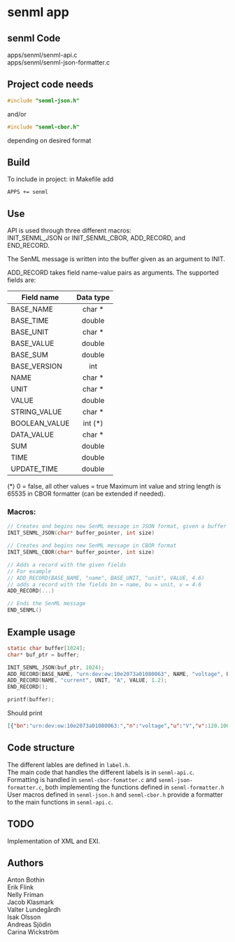 # senml app

## senml Code

apps/senml/senml-api.c  
apps/senml/senml-json-formatter.c


## Project code needs

```c
#include "senml-json.h"
```  
and/or  
```c
#include "senml-cbor.h"
```  
depending on desired format

## Build

To include in project:
in Makefile add

```
APPS += senml
```

## Use

API is used through three different macros:  
INIT_SENML_JSON or INIT_SENML_CBOR, ADD_RECORD, and END_RECORD.  

The SenML message is written into the buffer given as an argument to INIT.

ADD_RECORD takes field name-value pairs as arguments. The supported fields are:

| Field name    | Data type |
| ------------- |:---------:|
| BASE_NAME     | char *    |
| BASE_TIME     | double    |
| BASE_UNIT     | char *    |
| BASE_VALUE    | double    |
| BASE_SUM      | double    |
| BASE_VERSION  | int       |
| NAME          | char *    |
| UNIT          | char *    |
| VALUE         | double    |
| STRING_VALUE  | char *    |
| BOOLEAN_VALUE | int (*)   |
| DATA_VALUE    | char *    |
| SUM           | double    |
| TIME          | double    |
| UPDATE_TIME   | double    |

(*) 0 = false, all other values = true
Maximum int value and string length is 65535 in CBOR formatter (can be extended if needed).

### Macros:
```c
// Creates and begins new SenML message in JSON format, given a buffer and its size
INIT_SENML_JSON(char* buffer_pointer, int size)

// Creates and begins new SenML message in CBOR format
INIT_SENML_CBOR(char* buffer_pointer, int size)

// Adds a record with the given fields
// For example 
// ADD_RECORD(BASE_NAME, "name", BASE_UNIT, "unit", VALUE, 4.6)
// adds a record with the fields bn = name, bu = unit, v = 4.6
ADD_RECORD(...)

// Ends the SenML message
END_SENML()
```

## Example usage
```c
static char buffer[1024];
char* buf_ptr = buffer;

INIT_SENML_JSON(buf_ptr, 1024);
ADD_RECORD(BASE_NAME, "urn:dev:ow:10e2073a01080063", NAME, "voltage", UNIT, "V", VALUE, 120.1);
ADD_RECORD(NAME, "current", UNIT, "A", VALUE, 1.2);
END_RECORD();

printf(buffer);
```
Should print
```json
[{"bn":"urn:dev:ow:10e2073a01080063:","n":"voltage","u":"V","v":120.100000},{"n":"current","u":"A","v":1.200000}]
```
## Code structure
The different lables are defined in `label.h`.  
The main code that handles the different labels is in `senml-api.c`.  
Formatting is handled in `senml-cbor-fomatter.c` and `senml-json-formatter.c`, both implementing the functions defined in `senml-formatter.h`  
User macros defined in `senml-json.h` and `senml-cbor.h` provide a formatter to the main functions in `senml-api.c`.  

## TODO
Implementation of XML and EXI.  

## Authors
Anton Bothin  
Erik Flink  
Nelly Friman  
Jacob Klasmark  
Valter Lundegårdh  
Isak Olsson  
Andreas Sjödin  
Carina Wickström  





